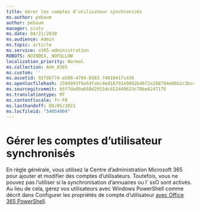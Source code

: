 ```yaml
---
title: Gérer les comptes d’utilisateur synchronisés
ms.author: pebaum
author: pebaum
manager: scotv
ms.date: 04/21/2020
ms.audience: Admin
ms.topic: article
ms.service: o365-administration
ROBOTS: NOINDEX, NOFOLLOW
localization_priority: Normal
ms.collection: Adm_O365
ms.custom: ''
ms.assetid: 92f8b774-a580-4704-b583-7401041fc436
ms.openlocfilehash: 159d993f9a54fabc4ed16791e9892bd6f2a268784e06b2c3bccdcab39544349d
ms.sourcegitcommit: b5f7da89a650d2915dc652449623c78be6247175
ms.translationtype: MT
ms.contentlocale: fr-FR
ms.lasthandoff: 08/05/2021
ms.locfileid: "54054004"
---
```

# <a name="manage-synchronized-user-accounts"></a>Gérer les comptes d’utilisateur synchronisés

En règle générale, vous utilisez la Centre d’administration Microsoft 365 pour ajouter et modifier des comptes d’utilisateurs. Toutefois, vous ne pouvez pas l’utiliser si la synchronisation d’annuaires ou l' ssO sont activés. Au lieu de cela, gérez vos utilisateurs avec Windows PowerShell comme décrit dans Configurer les propriétés de compte d’utilisateur [avec Office 365 PowerShell](https://docs.microsoft.com/office365/enterprise/powershell/configure-user-account-properties-with-office-365-powershell ). 
  

